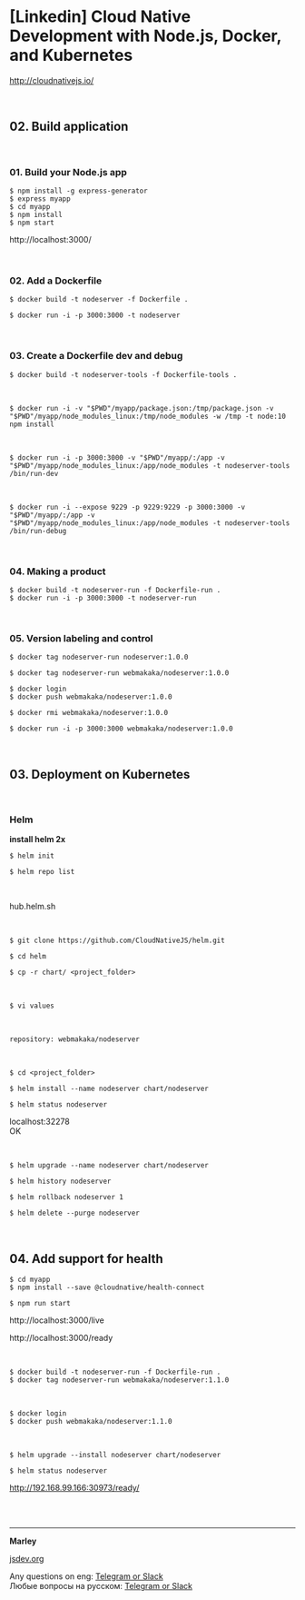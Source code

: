 # [Linkedin] Cloud Native Development with Node.js, Docker, and Kubernetes

http://cloudnativejs.io/

<br/>

## 02. Build application

<br/>

### 01. Build your Node.js app

    $ npm install -g express-generator
    $ express myapp
    $ cd myapp
    $ npm install
    $ npm start

http://localhost:3000/

<br/>

### 02. Add a Dockerfile

    $ docker build -t nodeserver -f Dockerfile .

    $ docker run -i -p 3000:3000 -t nodeserver

<br/>

### 03. Create a Dockerfile dev and debug

    $ docker build -t nodeserver-tools -f Dockerfile-tools .

<br/>

    $ docker run -i -v "$PWD"/myapp/package.json:/tmp/package.json -v "$PWD"/myapp/node_modules_linux:/tmp/node_modules -w /tmp -t node:10 npm install

<br/>

    $ docker run -i -p 3000:3000 -v "$PWD"/myapp/:/app -v "$PWD"/myapp/node_modules_linux:/app/node_modules -t nodeserver-tools /bin/run-dev


<br/>

    $ docker run -i --expose 9229 -p 9229:9229 -p 3000:3000 -v "$PWD"/myapp/:/app -v "$PWD"/myapp/node_modules_linux:/app/node_modules -t nodeserver-tools /bin/run-debug


<br/>

### 04. Making a product

    $ docker build -t nodeserver-run -f Dockerfile-run .
    $ docker run -i -p 3000:3000 -t nodeserver-run

<br/>

### 05. Version labeling and control

    $ docker tag nodeserver-run nodeserver:1.0.0

    $ docker tag nodeserver-run webmakaka/nodeserver:1.0.0

    $ docker login
    $ docker push webmakaka/nodeserver:1.0.0

    $ docker rmi webmakaka/nodeserver:1.0.0

    $ docker run -i -p 3000:3000 webmakaka/nodeserver:1.0.0


<br/>

## 03. Deployment on Kubernetes

<br/>

### Helm

**install helm 2x**

    $ helm init

    $ helm repo list

<br/>

hub.helm.sh

<br/>

    $ git clone https://github.com/CloudNativeJS/helm.git

    $ cd helm

    $ cp -r chart/ <project_folder>

<br/>

    $ vi values

<br/>

    repository: webmakaka/nodeserver


<br/>

    $ cd <project_folder>

    $ helm install --name nodeserver chart/nodeserver

    $ helm status nodeserver

localhost:32278  
OK

<br/>

    $ helm upgrade --name nodeserver chart/nodeserver

    $ helm history nodeserver

    $ helm rollback nodeserver 1

    $ helm delete --purge nodeserver

<br/>

## 04. Add support for health

    $ cd myapp
    $ npm install --save @cloudnative/health-connect

    $ npm run start

 http://localhost:3000/live

 http://localhost:3000/ready

<br/>

    $ docker build -t nodeserver-run -f Dockerfile-run .
    $ docker tag nodeserver-run webmakaka/nodeserver:1.1.0

<br/>

    $ docker login
    $ docker push webmakaka/nodeserver:1.1.0

<br/>

    $ helm upgrade --install nodeserver chart/nodeserver

    $ helm status nodeserver


http://192.168.99.166:30973/ready/

<br/>
<br/>

---

**Marley**

<a href="https://jsdev.org">jsdev.org</a>

Any questions on eng: <a href="https://jsdev.org/chat/">Telegram or Slack</a>  
Любые вопросы на русском: <a href="https://jsdev.ru/chat/">Telegram or Slack</a>
